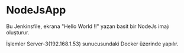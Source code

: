 # NodeJsApp

Bu Jenkinsfile, ekrana "Hello World !!" yazan basit bir NodeJs imajı oluşturur.

İşlemler Server-3(192.168.1.53) sunucusundaki Docker üzerinde yapılır.